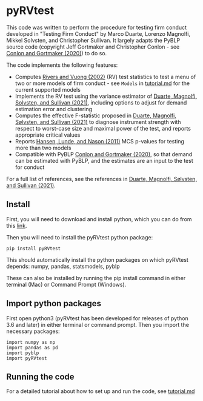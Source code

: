 # pyRVtest

This code was written to perform the procedure for testing firm conduct developed in "Testing Firm Conduct" by Marco Duarte, Lorenzo Magnolfi, Mikkel Solvsten, and Christopher Sullivan.  It largely adapts the PyBLP source code (copyright Jeff Gortmaker and Christopher Conlon - see [Conlon and Gortmaker (2020)](https://onlinelibrary.wiley.com/doi/full/10.1111/1756-2171.12352)) to do so.

The code implements the following features:
* Computes [Rivers and Vuong (2002)](https://onlinelibrary.wiley.com/doi/full/10.1111/1368-423X.t01-1-00071) (RV) test statistics to test a menu of two or more models of firm conduct - see `Models` in [tutorial.md](https://github.com/chrissullivanecon/pyRV/blob/main/TUTORIAL.md) for the current supported models
* Implements the RV test using the variance estimator of [Duarte, Magnolfi, Solvsten, and Sullivan (2021)](https://drive.google.com/file/d/1eZRsohyJ5XN-_j52NLDEyQsWFX9wSXqc/view), including options to adjust for demand estimation error and clustering
* Computes the effective F-statistic proposed in [Duarte, Magnolfi, Sølvsten, and Sullivan (2021)](https://drive.google.com/file/d/1eZRsohyJ5XN-_j52NLDEyQsWFX9wSXqc/view) to diagnose instrument strength with respect to worst-case size and maximal power of the test, and reports appropriate critical values 
* Reports [Hansen, Lunde, and Nason (2011)](https://www.jstor.org/stable/41057463?seq=1#metadata_info_tab_contents) MCS p-values for testing more than two models
* Compatible with PyBLP [Conlon and Gortmaker (2020)](#pyblp), so that demand can be estimated with PyBLP, and the estimates are an input to the test for conduct

For a full list of references, see the references in [Duarte, Magnolfi, Sølvsten, and Sullivan (2021)](https://drive.google.com/file/d/1eZRsohyJ5XN-_j52NLDEyQsWFX9wSXqc/view).

## Install
First, you will need to download and install python, which you can do from this [link](https://www.python.org/).

Then you will need to install the pyRVtest python package: 

````
pip install pyRVtest
````

This should automatically install the python packages on which pyRVtest depends: numpy, pandas, statsmodels, pyblp

These can also be installed by running the pip install command in either terminal (Mac) or Command Prompt (Windows). 
## Import python packages
First open python3 (pyRVtest has been developed for releases of python 3.6 and later) in either terminal or command prompt.  Then you import the necessary packages:

````
import numpy as np
import pandas as pd
import pyblp
import pyRVtest
````

## Running the code

For a detailed tutorial about how to set up and run the code, see [tutorial.md](https://github.com/chrissullivanecon/pyRV/blob/main/TUTORIAL.md)
